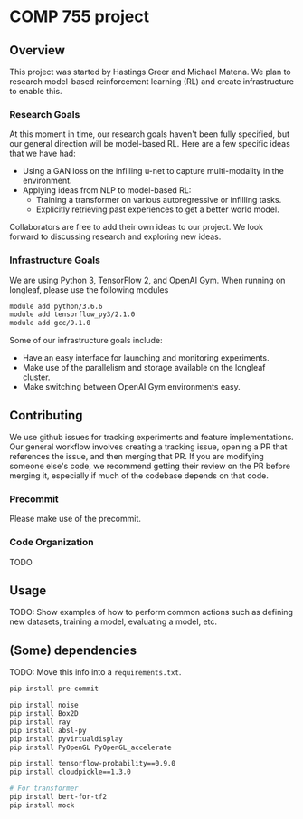 # COMP 755 project

## Overview
This project was started by Hastings Greer and Michael Matena.
We plan to research model-based reinforcement learning (RL) and
create infrastructure to enable this.

### Research Goals
At this moment in time, our research goals haven't been fully specified, but our general
direction will be model-based RL.
Here are a few specific ideas that we have had:
- Using a GAN loss on the infilling u-net to capture multi-modality in the environment.
- Applying ideas from NLP to model-based RL:
    - Training a transformer on various autoregressive or infilling tasks.
    - Explicitly retrieving past experiences to get a better world model.

Collaborators are free to add their own ideas to our project.
We look forward to discussing research and exploring new ideas.

### Infrastructure Goals
We are using Python 3, TensorFlow 2, and OpenAI Gym.
When running on longleaf, please use the following modules
```bash
module add python/3.6.6
module add tensorflow_py3/2.1.0
module add gcc/9.1.0
```

Some of our infrastructure goals include:
- Have an easy interface for launching and monitoring experiments.
- Make use of the parallelism and storage available on the longleaf cluster.
- Make switching between OpenAI Gym environments easy.

## Contributing
We use github issues for tracking experiments and feature implementations.
Our general workflow involves creating a tracking issue, opening a PR that references
the issue, and then merging that PR.
If you are modifying someone else's code, we recommend getting their review on the PR
before merging it, especially if much of the codebase depends on that code.

### Precommit
Please make use of the precommit.

### Code Organization
TODO

## Usage
TODO: Show examples of how to perform common actions such as defining new datasets, training a model,
evaluating a model, etc.

## (Some) dependencies

TODO: Move this info into a `requirements.txt`.

```bash
pip install pre-commit

pip install noise
pip install Box2D
pip install ray
pip install absl-py
pip install pyvirtualdisplay
pip install PyOpenGL PyOpenGL_accelerate

pip install tensorflow-probability==0.9.0
pip install cloudpickle==1.3.0

# For transformer
pip install bert-for-tf2
pip install mock
```
